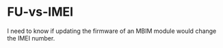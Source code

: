 # FU-vs-IMEI
I need to know if updating  the firmware of an MBIM module would change the IMEI number. 
